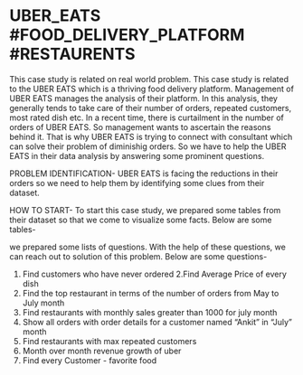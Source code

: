 # UBER_EATS #FOOD_DELIVERY_PLATFORM #RESTAURENTS

This case study is related on real world problem. This case study is related to the UBER EATS which is a thriving food delivery platform. Management of UBER EATS manages the analysis of their platform. In this analysis, they generally tends to take care of their number of orders, repeated customers, most rated dish etc. 
In a recent time, there is curtailment in the number of orders of UBER EATS. So management wants to ascertain the reasons behind it. That is why UBER EATS is trying to connect with consultant which can solve their problem of diminishig orders.
So we have to help the UBER EATS in their data analysis by answering some prominent questions.

PROBLEM IDENTIFICATION- UBER EATS is facing the reductions in their orders so we need to help them by identifying some clues from their dataset.

HOW TO START- To start this case study, we prepared some tables from their dataset so that we come to visualize some facts. Below are some tables-







we prepared some lists of questions. With the help of these questions, we can reach out to solution of this problem. Below are some questions-

1. Find customers who have never ordered
2.Find  Average Price of every dish
3. Find the top restaurant in terms of the number of orders from May to July month
4. Find restaurants with monthly sales greater than 1000 for july month
5. Show all orders with order details for a customer named “Ankit” in “July” month
6. Find restaurants with max repeated customers
7. Month over month revenue growth of uber
8. Find every Customer - favorite food
   


